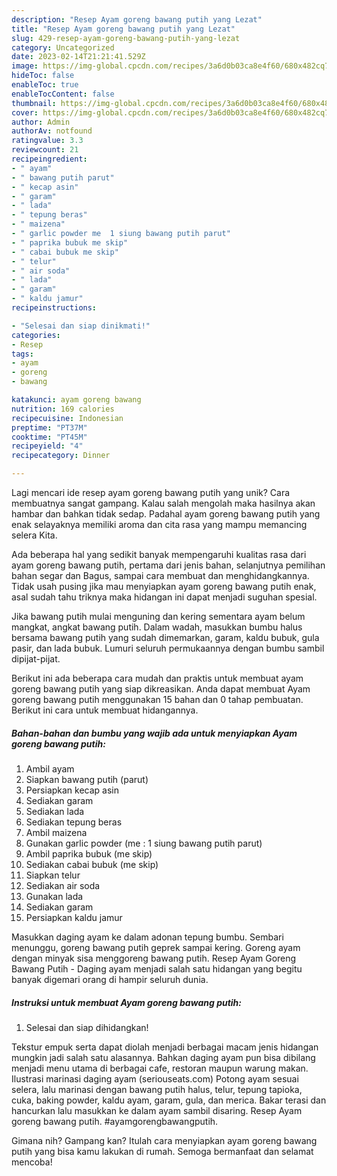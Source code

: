 ```yaml
---
description: "Resep Ayam goreng bawang putih yang Lezat"
title: "Resep Ayam goreng bawang putih yang Lezat"
slug: 429-resep-ayam-goreng-bawang-putih-yang-lezat
category: Uncategorized
date: 2023-02-14T21:21:41.529Z
image: https://img-global.cpcdn.com/recipes/3a6d0b03ca8e4f60/680x482cq70/ayam-goreng-bawang-putih-foto-resep-utama.jpg
hideToc: false
enableToc: true
enableTocContent: false
thumbnail: https://img-global.cpcdn.com/recipes/3a6d0b03ca8e4f60/680x482cq70/ayam-goreng-bawang-putih-foto-resep-utama.jpg
cover: https://img-global.cpcdn.com/recipes/3a6d0b03ca8e4f60/680x482cq70/ayam-goreng-bawang-putih-foto-resep-utama.jpg
author: Admin
authorAv: notfound
ratingvalue: 3.3
reviewcount: 21
recipeingredient:
- " ayam"
- " bawang putih parut"
- " kecap asin"
- " garam"
- " lada"
- " tepung beras"
- " maizena"
- " garlic powder me  1 siung bawang putih parut"
- " paprika bubuk me skip"
- " cabai bubuk me skip"
- " telur"
- " air soda"
- " lada"
- " garam"
- " kaldu jamur"
recipeinstructions:

- "Selesai dan siap dinikmati!"
categories:
- Resep
tags:
- ayam
- goreng
- bawang

katakunci: ayam goreng bawang 
nutrition: 169 calories
recipecuisine: Indonesian
preptime: "PT37M"
cooktime: "PT45M"
recipeyield: "4"
recipecategory: Dinner

---
```





Lagi mencari ide resep ayam goreng bawang putih yang unik? Cara membuatnya sangat gampang. Kalau salah mengolah maka hasilnya akan hambar dan bahkan tidak sedap. Padahal ayam goreng bawang putih yang enak selayaknya memiliki aroma dan cita rasa yang mampu memancing selera Kita.





Ada beberapa hal yang sedikit banyak mempengaruhi kualitas rasa dari ayam goreng bawang putih, pertama dari jenis bahan, selanjutnya pemilihan bahan segar dan Bagus, sampai cara membuat dan menghidangkannya. Tidak usah pusing jika mau menyiapkan ayam goreng bawang putih enak,      asal sudah tahu triknya maka hidangan ini dapat menjadi suguhan spesial.














Jika bawang putih mulai menguning dan kering sementara ayam belum mangkat, angkat bawang putih. Dalam wadah, masukkan bumbu halus bersama bawang putih yang sudah dimemarkan, garam, kaldu bubuk, gula pasir, dan lada bubuk. Lumuri seluruh permukaannya dengan bumbu sambil dipijat-pijat.






Berikut ini ada beberapa cara mudah dan praktis untuk membuat ayam goreng bawang putih yang siap dikreasikan. Anda dapat membuat Ayam goreng bawang putih menggunakan 15 bahan dan 0 tahap pembuatan. Berikut ini cara untuk membuat hidangannya.

<!--inarticleads1-->

##### Bahan-bahan dan bumbu yang wajib ada untuk menyiapkan Ayam goreng bawang putih:

1. Ambil  ayam
1. Siapkan  bawang putih (parut)
1. Persiapkan  kecap asin
1. Sediakan  garam
1. Sediakan  lada
1. Sediakan  tepung beras
1. Ambil  maizena
1. Gunakan  garlic powder (me : 1 siung bawang putih parut)
1. Ambil  paprika bubuk (me skip)
1. Sediakan  cabai bubuk (me skip)
1. Siapkan  telur
1. Sediakan  air soda
1. Gunakan  lada
1. Sediakan  garam
1. Persiapkan  kaldu jamur


Masukkan daging ayam ke dalam adonan tepung bumbu. Sembari menunggu, goreng bawang putih geprek sampai kering. Goreng ayam dengan minyak sisa menggoreng bawang putih. Resep Ayam Goreng Bawang Putih - Daging ayam menjadi salah satu hidangan yang begitu banyak digemari orang di hampir seluruh dunia. 

<!--inarticleads2-->

##### Instruksi untuk membuat Ayam goreng bawang putih:


1. Selesai dan siap dihidangkan!

Tekstur empuk serta dapat diolah menjadi berbagai macam jenis hidangan mungkin jadi salah satu alasannya. Bahkan daging ayam pun bisa dibilang menjadi menu utama di berbagai cafe, restoran maupun warung makan. Ilustrasi marinasi daging ayam (seriouseats.com) Potong ayam sesuai selera, lalu marinasi dengan bawang putih halus, telur, tepung tapioka, cuka, baking powder, kaldu ayam, garam, gula, dan merica. Bakar terasi dan hancurkan lalu masukkan ke dalam ayam sambil disaring. Resep Ayam goreng bawang putih. #ayamgorengbawangputih. 

Gimana nih? Gampang kan? Itulah cara menyiapkan ayam goreng bawang putih yang bisa kamu lakukan di rumah. Semoga bermanfaat dan selamat mencoba!
